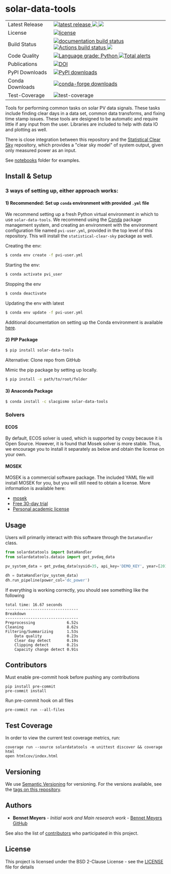 # solar-data-tools

<table>
<tr>
  <td>Latest Release</td>
  <td>
    <a href="https://pypi.org/project/solar-data-tools/">
        <img src="https://img.shields.io/pypi/v/solar-data-tools.svg" alt="latest release" />
    </a>
    <a href="https://anaconda.org/slacgismo/solar-data-tools">
        <img src="https://anaconda.org/slacgismo/solar-data-tools/badges/version.svg" />
    </a>
    <a href="https://anaconda.org/slacgismo/solar-data-tools">
        <img src="https://anaconda.org/slacgismo/solar-data-tools/badges/latest_release_date.svg" />
    </a>
</tr>
<tr>
  <td>License</td>
  <td>
    <a href="https://github.com/slacgismo/solar-data-tools/blob/master/LICENSE">
        <img src="https://img.shields.io/pypi/l/solar-data-tools.svg" alt="license" />
    </a>
</td>
</tr>
<tr>
  <td>Build Status</td>
  <td>
    <a href="https://solar-data-tools.readthedocs.io/en/stable/">
        <img src="https://readthedocs.org/projects/solar-data-tools/badge/?version=stable" alt="documentation build status" />
    </a>
        <a href="https://github.com/slacgismo/solar-data-tools/actions/workflows/test.yml">
        <img src="https://github.com/slacgismo/solar-data-tools/actions/workflows/test.yml/badge.svg?branch=master&event=workflow_run" alt="Actions build status" />
    </a>
    <!-- switch below from tadatoshi to gismo -->
    <a href="https://travis-ci.com/tadatoshi/solar-data-tools.svg?branch=development">
        <img src="https://travis-ci.com/tadatoshi/solar-data-tools.svg?branch=development">
    </a>
  </td>
</tr>
<tr>
    <td>Code Quality</td>
    <td>
        <a href="https://lgtm.com/projects/g/slacgismo/solar-data-tools/context:python">
            <img alt="Language grade: Python" src="https://img.shields.io/lgtm/grade/python/g/slacgismo/solar-data-tools.svg?logo=lgtm&logoWidth=18"/>
        </a>
        <a href="https://lgtm.com/projects/g/slacgismo/solar-data-tools/alerts/">
            <img alt="Total alerts" src="https://img.shields.io/lgtm/alerts/g/slacgismo/solar-data-tools.svg?logo=lgtm&logoWidth=18"/>
        </a>
    </td>
</tr>
<tr>
    <td>Publications</td>
    <td>
        <a href="https://zenodo.org/badge/latestdoi/171066536">
            <img src="https://zenodo.org/badge/171066536.svg" alt="DOI">
        </a>
    </td>
</tr>
<tr>
    <td>PyPI Downloads</td>
    <td>
        <a href="https://pepy.tech/project/solar-data-tools">
            <img src="https://img.shields.io/pypi/dm/solar-data-tools" alt="PyPI downloads" />
        </a>
    </td>
</tr>
<tr>
    <td>Conda Downloads</td>
    <td>
        <a href="https://anaconda.org/slacgismo/solar-data-tools">
            <img src="https://anaconda.org/slacgismo/solar-data-tools/badges/downloads.svg" alt="conda-forge downloads" />
        </a>
    </td>
</tr>
<tr>
    <td>Test-Coverage</td>
    <td>
        <img src="https://img.shields.io/badge/test--coverage-45%25-yellowgreen" alt="test-coverage" />
    </td>
</tr>
</table>

Tools for performing common tasks on solar PV data signals. These tasks include finding clear days in
a data set, common data transforms, and fixing time stamp issues. These tools are designed to be
automatic and require little if any input from the user. Libraries are included to help with data IO
and plotting as well.

There is close integration between this repository and the [Statistical Clear Sky](https://github.com/slacgismo/StatisticalClearSky) repository, which provides a "clear sky model" of system output, given only measured power as an input.

See [notebooks](/notebooks) folder for examples.

## Install & Setup

### 3 ways of setting up, either approach works:

#### 1) Recommended: Set up `conda` environment with provided `.yml` file

We recommend setting up a fresh Python virtual environment in which to use `solar-data-tools`. We recommend using the [Conda](https://docs.conda.io/projects/conda/en/latest/index.html) package management system, and creating an environment with the environment configuration file named `pvi-user.yml`, provided in the top level of this repository. This will install the `statistical-clear-sky` package as well.

Creating the env:

```bash
$ conda env create -f pvi-user.yml
```

Starting the env:

```bash
$ conda activate pvi_user
```

Stopping the env

```bash
$ conda deactivate
```

Updating the env with latest

```bash
$ conda env update -f pvi-user.yml
```

Additional documentation on setting up the Conda environment is available [here](https://github.com/slacgismo/pvinsight-onboarding/blob/main/README.md).


#### 2) PIP Package

```sh
$ pip install solar-data-tools
```

Alternative: Clone repo from GitHub

Mimic the pip package by setting up locally.

```bash
$ pip install -e path/to/root/folder
```

#### 3) Anaconda Package

```sh
$ conda install -c slacgismo solar-data-tools
```

### Solvers

#### ECOS

By default, ECOS solver is used, which is supported by cvxpy because it is Open Source.
However, it is found that Mosek solver is more stable. Thus, we encourage you to install it separately as below and obtain the license on your own.

#### MOSEK

 MOSEK is a commercial software package. The included YAML file will install MOSEK for you, but you will still need to obtain a license. More information is available here:

* [mosek](https://www.mosek.com/resources/getting-started/)
* [Free 30-day trial](https://www.mosek.com/products/trial/)
* [Personal academic license](https://www.mosek.com/products/academic-licenses/)

## Usage

Users will primarily interact with this software through the `DataHandler` class.

```python
from solardatatools import DataHandler
from solardatatools.dataio import get_pvdaq_data

pv_system_data = get_pvdaq_data(sysid=35, api_key='DEMO_KEY', year=[2011, 2012, 2013])

dh = DataHandler(pv_system_data)
dh.run_pipeline(power_col='dc_power')
```
If everything is working correctly, you should see something like the following

```
total time: 16.67 seconds
--------------------------------
Breakdown
--------------------------------
Preprocessing              6.52s
Cleaning                   8.62s
Filtering/Summarizing      1.53s
    Data quality           0.23s
    Clear day detect       0.19s
    Clipping detect        0.21s
    Capacity change detect 0.91s
```

## Contributors

Must enable pre-commit hook before pushing any contributions
```
pip install pre-commit
pre-commit install
```

Run pre-commit hook on all files
```
pre-commit run --all-files
```

## Test Coverage

In order to view the current test coverage metrics, run:
```
coverage run --source solardatatools -m unittest discover && coverage html
open htmlcov/index.html
```

## Versioning

We use [Semantic Versioning](http://semver.org/) for versioning. For the versions available, see the [tags on this repository](https://github.com/slacgismo/solar-data-tools/tags).

## Authors

* **Bennet Meyers** - *Initial work and Main research work* - [Bennet Meyers GitHub](https://github.com/bmeyers)

See also the list of [contributors](https://github.com/bmeyers/solar-data-tools/contributors) who participated in this project.

## License

This project is licensed under the BSD 2-Clause License - see the [LICENSE](LICENSE) file for details
